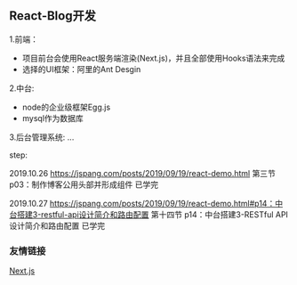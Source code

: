 ## React-Blog开发
1.前端：
- 项目前台会使用React服务端渲染(Next.js)，并且全部使用Hooks语法来完成
- 选择的UI框架：阿里的Ant Desgin

2.中台:
- node的企业级框架Egg.js
- mysql作为数据库

3.后台管理系统:
...

step:

2019.10.26
https://jspang.com/posts/2019/09/19/react-demo.html
第三节 p03：制作博客公用头部并形成组件 已学完

2019.10.27
https://jspang.com/posts/2019/09/19/react-demo.html#p14：中台搭建3-restful-api设计简介和路由配置
第十四节 p14：中台搭建3-RESTful API设计简介和路由配置 已学完

### 友情链接

[Next.js](https://nextjs.org/docs#automatic-static-optimization-indicator)
